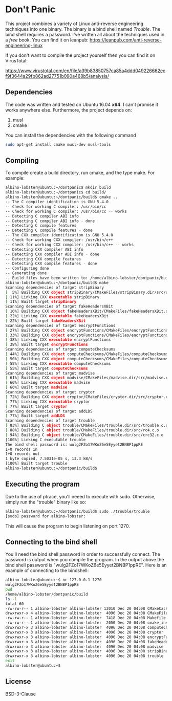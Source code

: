 # Don't Panic

This project combines a variety of Linux anti-reverse engineering techniques into one binary. The binary is a bind shell named *Trouble*. The bind shell requires a password. I've written all about the techniques used in a *free* book. You can find it on leanpub: https://leanpub.com/anti-reverse-engineering-linux

If you don't want to compile the project yourself then you can find it on VirusTotal:

https://www.virustotal.com/en/file/a39b83850757ca85a4ddd049226662ecf9f3644a29fb862ad27751b090a468b5/analysis/

## Dependencies
The code was written and tested on Ubuntu 16.04 **x64**. I can't promise it works anywhere else. Furthermore, the project depends on:

1. musl
2. cmake

You can install the dependencies with the following command

```sh
sudo apt-get install cmake musl-dev musl-tools
```

## Compiling
To compile create a build directory, run cmake, and the type make. For example:

```sh
albino-lobster@ubuntu:~/dontpanic$ mkdir build
albino-lobster@ubuntu:~/dontpanic$ cd build/
albino-lobster@ubuntu:~/dontpanic/build$ cmake ..
-- The C compiler identification is GNU 5.4.0
-- Check for working C compiler: /usr/bin/cc
-- Check for working C compiler: /usr/bin/cc -- works
-- Detecting C compiler ABI info
-- Detecting C compiler ABI info - done
-- Detecting C compile features
-- Detecting C compile features - done
-- The CXX compiler identification is GNU 5.4.0
-- Check for working CXX compiler: /usr/bin/c++
-- Check for working CXX compiler: /usr/bin/c++ -- works
-- Detecting CXX compiler ABI info
-- Detecting CXX compiler ABI info - done
-- Detecting CXX compile features
-- Detecting CXX compile features - done
-- Configuring done
-- Generating done
-- Build files have been written to: /home/albino-lobster/dontpanic/build
albino-lobster@ubuntu:~/dontpanic/build$ make
Scanning dependencies of target stripBinary
[  5%] Building CXX object stripBinary/CMakeFiles/stripBinary.dir/src/stripBinary.cpp.o
[ 11%] Linking CXX executable stripBinary
[ 11%] Built target stripBinary
Scanning dependencies of target fakeHeadersXBit
[ 16%] Building CXX object fakeHeadersXBit/CMakeFiles/fakeHeadersXBit.dir/src/fakeHeadersXBit.cpp.o
[ 22%] Linking CXX executable fakeHeadersXBit
[ 22%] Built target fakeHeadersXBit
Scanning dependencies of target encryptFunctions
[ 27%] Building CXX object encryptFunctions/CMakeFiles/encryptFunctions.dir/src/encryptFunctions.cpp.o
[ 33%] Building CXX object encryptFunctions/CMakeFiles/encryptFunctions.dir/src/rc4.c.o
[ 38%] Linking CXX executable encryptFunctions
[ 38%] Built target encryptFunctions
Scanning dependencies of target computeChecksums
[ 44%] Building CXX object computeChecksums/CMakeFiles/computeChecksums.dir/src/computeChecksums.cpp.o
[ 50%] Building CXX object computeChecksums/CMakeFiles/computeChecksums.dir/src/crc32.c.o
[ 55%] Linking CXX executable computeChecksums
[ 55%] Built target computeChecksums
Scanning dependencies of target madvise
[ 61%] Building CXX object madvise/CMakeFiles/madvise.dir/src/madvise.cpp.o
[ 66%] Linking CXX executable madvise
[ 66%] Built target madvise
Scanning dependencies of target cryptor
[ 72%] Building CXX object cryptor/CMakeFiles/cryptor.dir/src/cryptor.cpp.o
[ 77%] Linking CXX executable cryptor
[ 77%] Built target cryptor
Scanning dependencies of target addLDS
[ 77%] Built target addLDS
Scanning dependencies of target trouble
[ 83%] Building C object trouble/CMakeFiles/trouble.dir/src/trouble.c.o
[ 88%] Building C object trouble/CMakeFiles/trouble.dir/src/rc4.c.o
[ 94%] Building C object trouble/CMakeFiles/trouble.dir/src/crc32.c.o
[100%] Linking C executable trouble
The bind shell password is: wulg2FZo17WKoZ6e5Eyyet2BNBP1ppRE
1+0 records in
1+0 records out
1 byte copied, 7.5031e-05 s, 13.3 kB/s
[100%] Built target trouble
albino-lobster@ubuntu:~/dontpanic/build$ 
```

## Executing the program
Due to the use of ptrace, you'll neeed to execute with sudo. Otherwise, simply run the "trouble" binary like so:

```sh
albino-lobster@ubuntu:~/dontpanic/build$ sudo ./trouble/trouble 
[sudo] password for albino-lobster: 

```

This will cause the program to begin listening on port 1270.

## Connecting to the bind shell
You'll need the bind shell password in order to successfully connect. The password is output when you compile the program. In the output above the bind shell password is "wulg2FZo17WKoZ6e5Eyyet2BNBP1ppRE". Here is an example of connecting to the bindshell:

```sh
albino-lobster@ubuntu:~$ nc 127.0.0.1 1270
wulg2FZo17WKoZ6e5Eyyet2BNBP1ppRE
pwd
/home/albino-lobster/dontpanic/build
ls -l
total 60
-rw-rw-r-- 1 albino-lobster albino-lobster 13010 Dec 20 04:08 CMakeCache.txt
drwxrwxr-x 4 albino-lobster albino-lobster  4096 Dec 20 04:08 CMakeFiles
-rw-rw-r-- 1 albino-lobster albino-lobster  7418 Dec 20 04:08 Makefile
-rw-rw-r-- 1 albino-lobster albino-lobster  2050 Dec 20 04:08 cmake_install.cmake
drwxrwxr-x 3 albino-lobster albino-lobster  4096 Dec 20 04:08 computeChecksums
drwxrwxr-x 3 albino-lobster albino-lobster  4096 Dec 20 04:08 cryptor
drwxrwxr-x 3 albino-lobster albino-lobster  4096 Dec 20 04:08 encryptFunctions
drwxrwxr-x 3 albino-lobster albino-lobster  4096 Dec 20 04:08 fakeHeadersXBit
drwxrwxr-x 3 albino-lobster albino-lobster  4096 Dec 20 04:08 madvise
drwxrwxr-x 3 albino-lobster albino-lobster  4096 Dec 20 04:08 stripBinary
drwxrwxr-x 3 albino-lobster albino-lobster  4096 Dec 20 04:08 trouble
exit
albino-lobster@ubuntu:~$
```

## License
BSD-3-Clause
